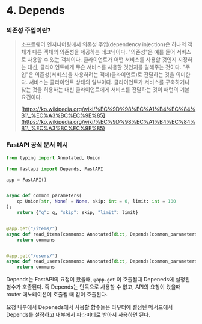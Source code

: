 # 4. Depends



### 의존성 주입이란?

> 소프트웨어 엔지니어링에서 의존성 주입(dependency injection)은 하나의 객체가 다른 객체의 의존성을 제공하는 테크닉이다. "의존성"은 예를 들어 서비스로 사용할 수 있는 객체이다. 클라이언트가 어떤 서비스를 사용할 것인지 지정하는 대신, 클라이언트에게 무슨 서비스를 사용할 것인지를 말해주는 것이다. "주입"은 의존성(서비스)을 사용하려는 객체(클라이언트)로 전달하는 것을 의미한다. 서비스는 클라이언트 상태의 일부이다. 클라이언트가 서비스를 구축하거나 찾는 것을 허용하는 대신 클라이언트에게 서비스를 전달하는 것이 패턴의 기본 요건이다.
>
> [https://ko.wikipedia.org/wiki/%EC%9D%98%EC%A1%B4%EC%84%B1\_%EC%A3%BC%EC%9E%85](https://ko.wikipedia.org/wiki/%EC%9D%98%EC%A1%B4%EC%84%B1\_%EC%A3%BC%EC%9E%85)



### FastAPI 공식 문서 예시

```python
from typing import Annotated, Union

from fastapi import Depends, FastAPI

app = FastAPI()


async def common_parameters(
    q: Union[str, None] = None, skip: int = 0, limit: int = 100
):
    return {"q": q, "skip": skip, "limit": limit}


@app.get("/items/")
async def read_items(commons: Annotated[dict, Depends(common_parameters)]):
    return commons


@app.get("/users/")
async def read_users(commons: Annotated[dict, Depends(common_parameters)]):
    return commons
```

Depends는  FastAPI의 요청이 왔을때,  `@app.get` 이 호출될때 Depeneds에 설정된 함수가 호출된다. 즉 Depends는 단독으로 사용할 수 없고, API의 요청이 왔을때 router 에노테이션이 호출될 때 같이 호출된다.&#x20;

요청 내부에서 Depeneds에서 사용할 함수들은 라우터에 설정된 메서드에서 Depends를 설정하고 내부에서 파라미터로 받아서 사용하면 된다.
